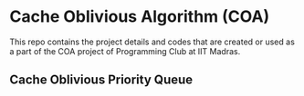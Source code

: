 # Cache Oblivious Algorithm (COA)

This repo contains the project details and codes that are created or used as a part of the COA project of Programming Club at IIT Madras.

## Cache Oblivious Priority Queue
